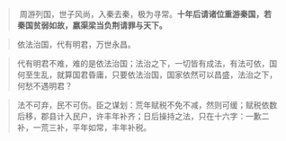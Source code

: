 >  周游列国，世子风尚，入秦去秦，极为寻常。**十年后请诸位重游秦国，若秦国贫弱如故，嬴渠梁当负荆请罪与天下。**

> 依法治国，代有明君，万世永昌。

> 代有明君不难，难的是依法治国；法治之下，一切皆有成法，有法可依，国何至生乱，就算国君昏庸，只要依法治国，国家依然可以昌盛，法治之下，何愁不遇明君？

> 法不可弃，民不可伤。臣之谋划：荒年赋税不免不减，然则可缓；赋税依数后移，郡县计入民户，许丰年补齐；日后操持之法，只在十六字：一歉二补，一荒三补，平年如常，丰年补税。
>




